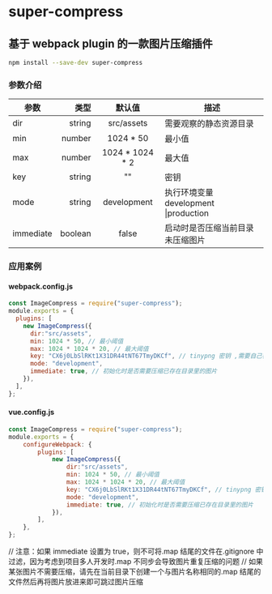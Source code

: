 # super-compress

## 基于 webpack plugin 的一款图片压缩插件

```bash
npm install --save-dev super-compress

```

### 参数介绍

| 参数      |    类型 |      默认值       | 描述                                  |
| --------- | ------: | :---------------: | ------------------------------------- |
| dir       |  string |    src/assets     | 需要观察的静态资源目录                                |
| min       |  number |    1024 \* 50     | 最小值                                |
| max       |  number | 1024 \* 1024 \* 2 | 最大值                                |
| key       |  string |        ""         | 密钥                                  |
| mode      |  string |    development    | 执行环境变量 development \|production |
| immediate | boolean |       false       | 启动时是否压缩当前目录未压缩图片      |

### 应用案例

#### webpack.config.js

```js
const ImageCompress = require("super-compress");
module.exports = {
  plugins: [
    new ImageCompress({
      dir:"src/assets",  
      min: 1024 * 50, // 最小阈值
      max: 1024 * 1024 * 20, // 最大阈值
      key: "CX6j0LbSlRKt1X31DR44tNT67TmyDKCf", // tinypng 密钥 ,需要自己在tinypng.com中去申请密钥
      mode: "development",
      immediate: true, // 初始化时是否需要压缩已存在目录里的图片
    }),
  ],
};
```

#### vue.config.js

```js
const ImageCompress = require("super-compress");
module.exports = {
    configureWebpack: {
        plugins: [
            new ImageCompress({
                dir:"src/assets",
                min: 1024 * 50, // 最小阈值
                max: 1024 * 1024 * 20, // 最大阈值
                key: "CX6j0LbSlRKt1X31DR44tNT67TmyDKCf", // tinypng 密钥 tinypng.com 获取
                mode: "development",
                immediate: true, // 初始化时是否需要压缩已存在目录里的图片
            }),
        ],
    },
};
```

// 注意：如果 immediate 设置为 true，则不可将.map 结尾的文件在.gitignore 中过滤，因为考虑到项目多人开发时.map 不同步会导致图片重复压缩的问题
// 如果某张图片不需要压缩，请先在当前目录下创建一个与图片名称相同的.map 结尾的文件然后再将图片放进来即可跳过图片压缩
